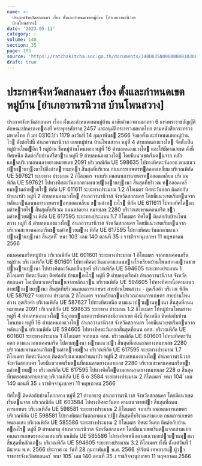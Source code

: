 ```yaml
---
name: >-
  ประกาศจังหวัดสกลนคร เรื่อง ตั้งและกำหนดเขตหมู่บ้าน [อำเภอวานรนิวาส
  บ้านโพนสวาง]
date: '2023-05-11'
category: ง
volume: 140
section: 35
page: 103
source: 'https://ratchakitcha.soc.go.th/documents/140D035N0000000010300.pdf'
draft: true
---
```


# ประกาศจังหวัดสกลนคร เรื่อง ตั้งและกำหนดเขตหมู่บ้าน [อำเภอวานรนิวาส บ้านโพนสวาง]

ประกาศจังหวัดสกลนคร เรื่อง ตั้งและกําหนดเขตหมู่บ้าน อาศัยอํานาจตามมาตรา 6 แห่งพระราชบัญญัติลักษณะปกครองทองที่ พระพุทธศักราช 2457 และอนุมัติกระทรวงมหาดไทย ตามหนังสือกระทรวงมหาดไทย ที่ มท 0310.1/ว 1179 ลงวันที่ 14 กุมภาพันธ 2566 จึงขอตั้งและกําหนดเขตหมู่บ้านไว ดังต่อไปนี้ อําเภอวานรนิวาส แยกหมู่บ้าน บ้านโพนสวาง หมู่ที่ 4 ตําบลหนองแวงใต จัดตั้งเป็นหมู่บ้านใหมอีก 1 หมู่บ้าน ชื่อหมู่บ้านโพนทอง หมู่ที่ 16 ตําบลหนองแวงใต และให้มีอาณาเขต ดังนี้ ทิศเหนือ ติดต่อกับบ้านศรีสวาง หมู่ที่ 9 ตําบลหนองแวงใต โดยมีแนวเขตเริ่มตนจาก หลักแกนบริเวณถนนลาดยางหมายเลข 2091 บริเวณพิกัด UE 598635 ไปทางทิศตะวันออก ตามแนวปาผานทุงนาไปถึงลําหวยมะคา สิ้นสุดที่บริเวณ ถนนการเกษตรทอลอดเหลี่ยม บริเวณพิกัด UE 597621 ระยะทาง ประมาณ 2 กิโลเมตร จากบริเวณถนนการเกษตรทอลอดเหลี่ยม บริเวณพิกัด UE 597621 ไปทางทิศตะวันออกตามแนวปาผานทุงนา สิ้นสุดที่บริเวณ ทอลอดเหลี่ยมขามลําหวยไร พิกัด UF 611611 ระยะทางประมาณ 1.2 กิโลเมตร ทิศตะวันออก ติดต่อกับบ้านนาบัว หมู่ที่ 2 ตําบลหนองแวงใต อําเภอวานรนิวาส จังหวัดสกลนคร โดยมีแนวเขตเริ่มตนจาก หลักแกนถนนการเกษตรทอหลอดเหลี่ยม ขามลําหวยไร พิกัด UE 611611 ไปทางทิศใตตามลําหวยไร สิ้นสุดที่บริเวณ ถนนลาดยาง หมายเลข 2280 บริเวณสะพานคอนกรีต ขามลําหวยมวง พิกัด UE 617595 ระยะทางประมาณ 1.7 กิโลเมตร ทิศใต ติดต่อกับบ้านโพนสวาง หมู่ที่ 4 ตําบลหนองแวงใต อําเภอวานรนิวาส จังหวัดสกลนคร โดยมีแนวเขตเริ่มตนจากบริเวณสะพานคอนกรีตขามลําหวยมวง พิกัด UE 617595 ไปทางทิศตะวันตกตามแนวปาผานทุงนา สิ้นสุดที่ ้ หนา 103 ่ เลม 140 ตอนที่ 35 ง ราชกิจจานุเบกษา 11 พฤษภาคม 2566

ถนนคอนกรีตหมู่บ้าน บริเวณพิกัด UE 601601 ระยะทางประมาณ 1 กิโลเมตร จากถนนคอนกรีตหมู่บ้าน บริเวณพิกัด UE 601601 ไปทางทิศตะวันตกตามถนนขางโรงเรียนบ้านโพนสวางผานชายปาผานทุงนา ไปทางทิศตะวันตกสิ้นสุดที่ บริเวณพิกัด UE 594605 ระยะทางประมาณ 1 กิโลเมตร ทิศตะวันตก ติดต่อกับ บ้านฮองไร หมู่ที่ 9 ตําบลกุดเรือคํา อําเภอวานรนิวาส จังหวัดสกลนคร โดยมีแนวเขตเริ่มตนจากหลักแกน บริเวณพิกัด UE 594605 ไปทางทิศเหนือตามแนวชายปาผานทุงนา สิ้นสุดที่บริเวณถนนการเกษตร สายบ้านโพนสวาง - กุดเรือคํา บริเวณ พิกัด UE 587627 ระยะทาง ประมาณ 2 กิโลเมตร จากหลักแกนบริเวณถนนการเกษตร สายบ้านโพนสวาง กุดเรือคํา บริเวณพิกัด UE 587627 ไปทางทิศเหนือ ตามแนวปาผานทุงนา สิ้นสุดที่ถนนหมายเลข 2091 บริเวณพิกัด UE 598635 ระยะทาง ประมาณ 1.2 กิโลเมตร ให้หมู่บ้านโพนสวาง หมู่ที่ 4 ตําบลหนองแวงใต ซึ่งถูกแบงเขตการปกครองมีอาณาเขต ดังนี้ ทิศเหนือ ติดต่อกับบ้านโพนทอง หมู่ที่ 16 ตําบลหนองแวงใต อําเภอวานรนิวาส จังหวัดสกลนคร โดยมีแนวเขตเริ่มตนจากหลักแกน บริเวณพิกัด UE 594605 ไปทางทิศตะวันออกสิ้นสุดที่ถนน คสส. บริเวณพิกัด UE 601601 ระยะทางประมาณ 1 กิโลเมตร จากถนน คสส. บริเวณพิกัด UE 601601 ไปทางทิศตะวันออก ตามแนวถนนคอนกรีต ไปตามทุงนา ผานแนวปา สิ้นสุดที่ถนนลาดยางหมายเลข 2280 บริเวณสะพานคอนกรีตขามลําหวยมวง บริเวณพิกัด UE 617595 ระยะทางประมาณ 1.7 กิโลเมตร ทิศตะวันออก ติดต่อกับแนวเขตบ้านนาบัว หมู่ที่ 2 ตําบลหนองแวงใต อําเภอวานรนิวาส จังหวัดสกลนคร โดยมีแนวเขตเริ่มตนที่ถนนลาดยางหมายเลข 2280 บริเวณสะพานคอนกรีตขามลําหวยมวง บริเวณพิกัด UE 617595 ไปทางทิศใตตามถนนลาดยางหมายเลข 228 o สิ้นสุดที่เขตรอยต่อตําบลธาตุ บริเวณพิกัด UE 6 o 3584 ระยะทางประมาณ 2 กิโลเมตร ้ หนา 104 ่ เลม 140 ตอนที่ 35 ง ราชกิจจานุเบกษา 11 พฤษภาคม 2566

ทิศใต ติดต่อกับบ้านโคกกลาง หมู่ที่ 21 ตําบลธาตุ อําเภอวานรนิวาส จังหวัดสกลนคร โดยมีแนวเขตเริ่มตนจาก บริเวณพิกัด UE 603584 ไปทางทิศตะวันตก ตามแนวชายปา สิ้นสุดที่ถนนการเกษตร บริเวณพิกัด UE 598581 ระยะทางประมาณ 2 กิโลเมตร จากบริเวณถนนการเกษตร บริเวณพิกัด UE 598581 ไปทางทิศตะวันตกตามแนวปา สิ้นสุดที่บริเวณสามแยก ถนนการเกษตรหนองแสง บริเวณพิกัด UE 585586 ระยะทางประมาณ 2 กิโลเมตร ทิศตะวันตก ติดต่อกับบ้านฮองไร หมู่ที่ 9 ตําบลธาตุ อําเภอวานรนิวาส จังหวัดสกลนคร โดยมีแนวเขตเริ่มตนจากสามแยกถนนการเกษตรหนองแสง บริเวณพิกัด UE 585586 ไปทางทิศเหนือตามแนวชายปาผานทุงนาสิ้นสุดที่หลักแกน บริเวณพิกัด UE 594605 ระยะทางประมาณ 3.2 กิโลเมตร ทั้งนี้ ตั้งแต่วันที่ 1 มีนาคม พ.ศ. 2566 ประกาศ ณ วันที่ 28 กุมภาพันธ พ.ศ. 2566 จุรีรัตน์ เทพอาสน ผู้วาราชการจังหวัดสกลนคร ้ หนา 105 ่ เลม 140 ตอนที่ 35 ง ราชกิจจานุเบกษา 11 พฤษภาคม 2566
